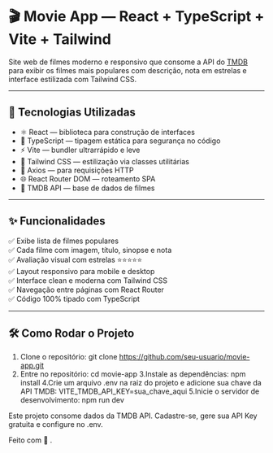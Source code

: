 # 🎬 Movie App — React + TypeScript + Vite + Tailwind

Site web de filmes moderno e responsivo que consome a API do [TMDB](https://www.themoviedb.org/) para exibir os filmes mais populares com descrição, nota em estrelas e interface estilizada com Tailwind CSS.

---

## 🚀 Tecnologias Utilizadas

- ⚛️ React — biblioteca para construção de interfaces
- 🔐 TypeScript — tipagem estática para segurança no código
- ⚡ Vite — bundler ultrarrápido e leve
- 🎨 Tailwind CSS — estilização via classes utilitárias
- 🔁 Axios — para requisições HTTP
- 🌐 React Router DOM — roteamento SPA
- 🎥 TMDB API — base de dados de filmes

---

## ✨ Funcionalidades

✅ Exibe lista de filmes populares  
✅ Cada filme com imagem, título, sinopse e nota  
✅ Avaliação visual com estrelas ⭐⭐⭐⭐⭐  
✅ Layout responsivo para mobile e desktop  
✅ Interface clean e moderna com Tailwind CSS  
✅ Navegação entre páginas com React Router  
✅ Código 100% tipado com TypeScript  

---

## 🛠️ Como Rodar o Projeto

1. Clone o repositório:
git clone https://github.com/seu-usuario/movie-app.git
2. Entre no repositório:
cd movie-app
  3.Instale as dependências:
npm install
4.Crie um arquivo .env na raiz do projeto e adicione sua chave da API TMDB:
VITE_TMDB_API_KEY=sua_chave_aqui
5.Inicie o servidor de desenvolvimento:
npm run dev


Este projeto consome dados da TMDB API.
Cadastre-se, gere sua API Key gratuita e configure no .env.

Feito com 💙 .

